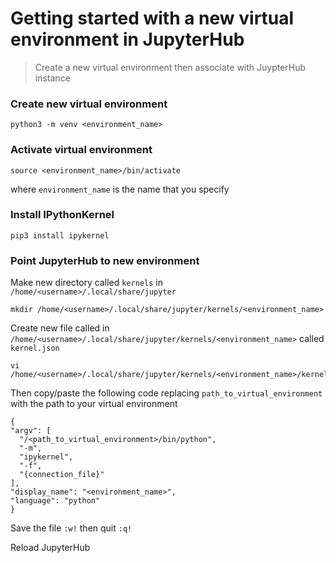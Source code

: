 # Getting started with a new virtual environment in JupyterHub
> Create a new virtual environment then associate with JuypterHub instance

### Create new virtual environment

```shell
python3 -m venv <environment_name>
```

### Activate virtual environment

```shell
source <environment_name>/bin/activate
```
where  `environment_name` is the name that you specify

### Install IPythonKernel

```shell
pip3 install ipykernel
```

### Point JupyterHub to new environment

Make new directory called `kernels` in `/home/<username>/.local/share/jupyter`

```shell
mkdir /home/<username>/.local/share/jupyter/kernels/<environment_name>
```
Create new file called in `/home/<username>/.local/share/jupyter/kernels/<environment_name>` called `kernel.json`

```shell
vi /home/<username>/.local/share/jupyter/kernels/<environment_name>/kernel.json
```

Then copy/paste the following code replacing `path_to_virtual_environment` with the path to your virtual environment

```shell
{
"argv": [
  "/<path_to_virtual_environment>/bin/python",
  "-m",
  "ipykernel",
  "-f",
  "{connection_file}"
],
"display_name": "<environment_name>",
"language": "python"
}
```
Save the file `:w!` then quit `:q!`

Reload JupyterHub
